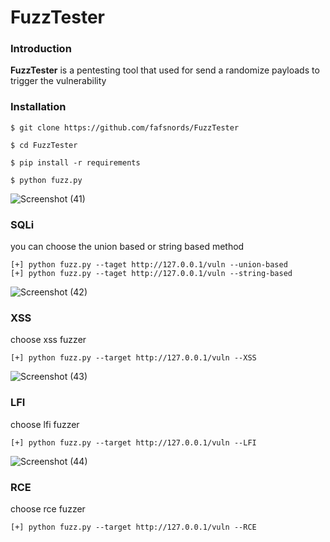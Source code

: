 # FuzzTester
### Introduction
**FuzzTester** is a pentesting tool that used for send a randomize payloads to trigger the vulnerability
### Installation
```
$ git clone https://github.com/fafsnords/FuzzTester

$ cd FuzzTester

$ pip install -r requirements

$ python fuzz.py
```
![Screenshot (41)](https://user-images.githubusercontent.com/100557534/172836079-eb08ec1d-20df-4b3d-9aed-451978549be7.png)
### SQLi
you can choose the union based or string based method
```
[+] python fuzz.py --taget http://127.0.0.1/vuln --union-based
[+] python fuzz.py --taget http://127.0.0.1/vuln --string-based
```
![Screenshot (42)](https://user-images.githubusercontent.com/100557534/172829245-b23980d9-95d7-411c-89c4-58c3ac0b2390.png)
### XSS
choose xss fuzzer
```
[+] python fuzz.py --target http://127.0.0.1/vuln --XSS
```
![Screenshot (43)](https://user-images.githubusercontent.com/100557534/172829567-9fa09907-2e4f-474a-82d9-2c39a31e9c06.png)
### LFI
choose lfi fuzzer
```
[+] python fuzz.py --target http://127.0.0.1/vuln --LFI
```
![Screenshot (44)](https://user-images.githubusercontent.com/100557534/172831528-646090f2-a6ac-46ba-9e03-21d1f7c4d774.png)
### RCE
choose rce fuzzer
```
[+] python fuzz.py --target http://127.0.0.1/vuln --RCE
```
